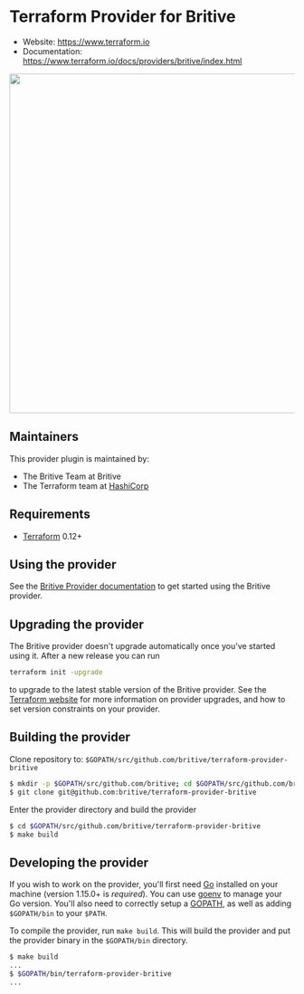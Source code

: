 Terraform Provider for Britive
==================

- Website: https://www.terraform.io
- Documentation: https://www.terraform.io/docs/providers/britive/index.html
<img src="https://cdn.rawgit.com/hashicorp/terraform-website/master/content/source/assets/images/logo-hashicorp.svg" width="600px">

Maintainers
-----------

This provider plugin is maintained by:

* The Britive Team at Britive
* The Terraform team at [HashiCorp](https://www.hashicorp.com/)

Requirements
------------

- [Terraform](https://www.terraform.io/downloads.html) 0.12+


Using the provider
----------------------

See the [Britive Provider documentation](https://www.terraform.io/docs/providers/britive/index.html) to get started using the
Britive provider.


Upgrading the provider
----------------------

The Britive provider doesn't upgrade automatically once you've started using it. After a new release you can run

```bash
terraform init -upgrade
```

to upgrade to the latest stable version of the Britive provider. See the [Terraform website](https://www.terraform.io/docs/configuration/providers.html#provider-versions)
for more information on provider upgrades, and how to set version constraints on your provider.

Building the provider
---------------------

Clone repository to: `$GOPATH/src/github.com/britive/terraform-provider-britive`

```sh
$ mkdir -p $GOPATH/src/github.com/britive; cd $GOPATH/src/github.com/britive
$ git clone git@github.com:britive/terraform-provider-britive
```

Enter the provider directory and build the provider

```sh
$ cd $GOPATH/src/github.com/britive/terraform-provider-britive
$ make build
```

Developing the provider
---------------------------

If you wish to work on the provider, you'll first need [Go](http://www.golang.org)
installed on your machine (version 1.15.0+ is *required*). You can use [goenv](https://github.com/syndbg/goenv)
to manage your Go version. You'll also need to correctly setup a [GOPATH](http://golang.org/doc/code.html#GOPATH),
as well as adding `$GOPATH/bin` to your `$PATH`.

To compile the provider, run `make build`.
This will build the provider and put the provider binary in the `$GOPATH/bin`
directory.

```sh
$ make build
...
$ $GOPATH/bin/terraform-provider-britive
...
```